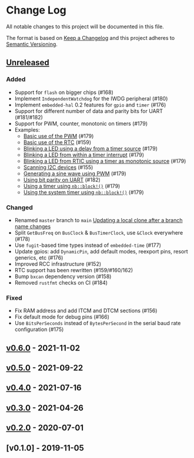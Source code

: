 # Change Log

All notable changes to this project will be documented in this file.

The format is based on [Keep a Changelog](http://keepachangelog.com/)
and this project adheres to [Semantic Versioning](http://semver.org/).

## [Unreleased]

### Added

- Support for `flash` on bigger chips (#168)
- Implement `IndependentWatchdog` for the IWDG peripheral (#180)
- Implement `embedded-hal` 0.2 features for `gpio` and `timer` (#176)
- Support for different number of data and parity bits for UART (#181/#182)
- Support for PWM, counter, monotonic on timers (#179)
- Examples:
  - [Basic use of the PWM](examples/pwm.rs) (#179)
  - [Basic use of the RTC](examples/pwm-sinus.rs) (#159)
  - [Blinking a LED using a delay from a timer source](examples/delay-timer-blinky.rs) (#179)
  - [Blinking a LED from within a timer interrupt](examples/blinky-timer-irq.rs) (#179)
  - [Blinking a LED from RTIC using a timer as monotonic source](examples/rtic-tick.rs) (#179)
  - [Scanning I2C devices](examples/i2c_scanner.rs) (#155)
  - [Generating a sine wave using PWM](examples/pwm-sinus.rs) (#179)
  - [Using bit parity on UART](examples/serial_parity.rs) (#182)
  - [Using a timer using `nb::block!()`](examples/timer-periph.rs) (#179)
  - [Using the system timer using `nb::block!()`](examples/timer-syst.rs) (#179)

### Changed

- Renamed `master` branch to `main` [Updating a local clone after a branch name changes](https://docs.github.com/en/repositories/configuring-branches-and-merges-in-your-repository/managing-branches-in-your-repository/renaming-a-branch#updating-a-local-clone-after-a-branch-name-changes)
- Split `GetBusFreq` on `BusClock` & `BusTimerClock`, use `&Clock` everywhere (#178)
- Use `fugit`-based time types instead of `embedded-time` (#177)
- Update gpios: add `DynamicPin`, add default modes, reexport pins, resort generics, etc (#176)
- Improved RCC infrastructure (#152)
- RTC support has been rewritten (#159/#160/162)
- Bump `bxcan` dependency version (#158)
- Removed `rustfmt` checks on CI (#184)

### Fixed

- Fix RAM address and add ITCM and DTCM sections (#156)
- Fix default mode for debug pins (#166)
- Use `BitsPerSeconds` instead of `BytesPerSecond` in the serial baud rate configuration (#175)

## [v0.6.0] - 2021-11-02

## [v0.5.0] - 2021-09-22

## [v0.4.0] - 2021-07-16

## [v0.3.0] - 2021-04-26

## [v0.2.0] - 2020-07-01

## [v0.1.0] - 2019-11-05


[Unreleased]: https://github.com/stm32-rs/stm32f7xx-hal/compare/v0.6.0...HEAD
[v0.6.0]: https://github.com/stm32-rs/stm32f7xx-hal/compare/v0.5.0...v0.6.0
[v0.5.0]: https://github.com/stm32-rs/stm32f7xx-hal/compare/v0.4.0...v0.5.0
[v0.4.0]: https://github.com/stm32-rs/stm32f7xx-hal/compare/v0.3.0...v0.4.0
[v0.3.0]: https://github.com/stm32-rs/stm32f7xx-hal/compare/v0.2.0...v0.3.0
[v0.2.0]: https://github.com/stm32-rs/stm32f7xx-hal/compare/v0.1.0...v0.2.0
